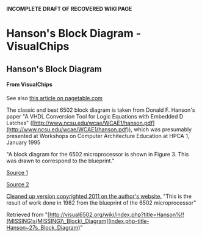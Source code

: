 **INCOMPLETE DRAFT OF RECOVERED WIKI PAGE**

# Hanson's Block Diagram - VisualChips

## Hanson's Block Diagram

#### From VisualChips

See also [this article on pagetable.com](http://www.pagetable.com/?p=39)

The classic and best 6502 block diagram is taken from Donald F. Hanson's paper "A VHDL Conversion Tool for Logic Equations with Embedded D Latches" ([http://www.ncsu.edu/wcae/WCAE1/hanson.pdf](http://www.ncsu.edu/wcae/WCAE1/hanson.pdf)), which was presumably presented at Workshops on Computer Architecture Education at HPCA 1, January 1995

"A block diagram for the 6502 microprocessor is shown in Figure 3. This was drawn to correspond to the blueprint."

[Source 1](http://homepage.mac.com/jorgechamorro/a2things/6502.jpg)

[Source 2](http://www.weihenstephan.org/~michaste/pagetable/6502/6502.jpg)

[Cleaned up version copyrighted 2011 on the author's website.](http://www.witwright.com/DonPub/6502-Block-Diagram.pdf) "This is the result of work done in 1982 from the blueprint of the 6502 microprocessor"

Retrieved from "[http://visual6502.org/wiki/index.php?title=Hanson%!!(MISSING)s(MISSING)\_Block\_Diagram](index.php-title-Hanson~27s_Block_Diagram)"

